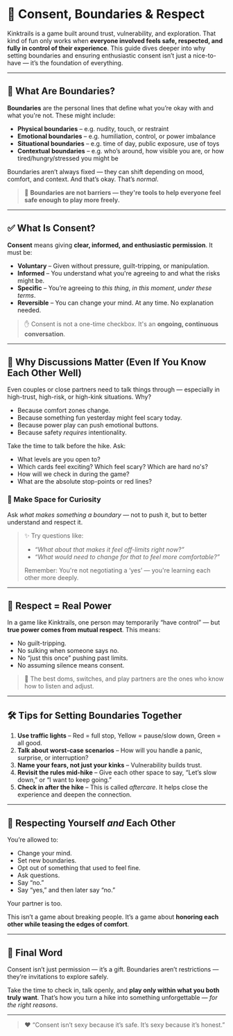 # 🔐 Consent, Boundaries & Respect

Kinktrails is a game built around trust, vulnerability, and exploration. That kind of fun only works when **everyone involved feels safe, respected, and fully in control of their experience**. This guide dives deeper into why setting boundaries and ensuring enthusiastic consent isn’t just a nice-to-have — it’s the foundation of everything.

---

## 🧠 What Are Boundaries?

**Boundaries** are the personal lines that define what you’re okay with and what you're not. These might include:

- **Physical boundaries** – e.g. nudity, touch, or restraint
- **Emotional boundaries** – e.g. humiliation, control, or power imbalance
- **Situational boundaries** – e.g. time of day, public exposure, use of toys
- **Contextual boundaries** – e.g. who’s around, how visible you are, or how tired/hungry/stressed you might be

Boundaries aren’t always fixed — they can shift depending on mood, comfort, and context. And that’s okay. That’s *normal*.

> 🔁 **Boundaries are not barriers — they're tools to help everyone feel safe enough to play more freely.**

---

## ✅ What Is Consent?

**Consent** means giving **clear, informed, and enthusiastic permission**. It must be:

- **Voluntary** – Given without pressure, guilt-tripping, or manipulation.
- **Informed** – You understand what you're agreeing to and what the risks might be.
- **Specific** – You’re agreeing to *this thing*, *in this moment*, *under these terms*.
- **Reversible** – You can change your mind. At any time. No explanation needed.

> ✋ Consent is not a one-time checkbox. It's an **ongoing, continuous conversation**.

---

## 💬 Why Discussions Matter (Even If You Know Each Other Well)

Even couples or close partners need to talk things through — especially in high-trust, high-risk, or high-kink situations. Why?

- Because comfort zones change.
- Because something fun yesterday might feel scary today.
- Because power play can push emotional buttons.
- Because safety *requires* intentionality.

Take the time to talk before the hike. Ask:
- What levels are you open to?
- Which cards feel exciting? Which feel scary? Which are hard no's?
- How will we check in during the game?
- What are the absolute stop-points or red lines?

### 🔄 Make Space for Curiosity  
Ask *what makes something a boundary* — not to push it, but to better understand and respect it.

> ✨ Try questions like:  
> - *“What about that makes it feel off-limits right now?”*  
> - *“What would need to change for that to feel more comfortable?”*  
>
> Remember: You're not negotiating a ‘yes’ — you're learning each other more deeply.

---

## 🚨 Respect = Real Power

In a game like Kinktrails, one person may temporarily “have control” — but **true power comes from mutual respect**. This means:

- No guilt-tripping.
- No sulking when someone says no.
- No “just this once” pushing past limits.
- No assuming silence means consent.

> 🧡 The best doms, switches, and play partners are the ones who know how to listen and adjust.

---

## 🛠️ Tips for Setting Boundaries Together

1. **Use traffic lights** – Red = full stop, Yellow = pause/slow down, Green = all good.
2. **Talk about worst-case scenarios** – How will you handle a panic, surprise, or interruption?
3. **Name your fears, not just your kinks** – Vulnerability builds trust.
4. **Revisit the rules mid-hike** – Give each other space to say, “Let’s slow down,” or “I want to keep going.”
5. **Check in after the hike** – This is called *aftercare*. It helps close the experience and deepen the connection.

---

## 🧭 Respecting Yourself *and* Each Other

You’re allowed to:
- Change your mind.
- Set new boundaries.
- Opt out of something that used to feel fine.
- Ask questions.
- Say “no.”
- Say “yes,” and then later say “no.”

Your partner is too.

This isn’t a game about breaking people. It’s a game about **honoring each other while teasing the edges of comfort**.

---

## 💌 Final Word

Consent isn’t just permission — it’s a gift. Boundaries aren’t restrictions — they’re invitations to explore safely.

Take the time to check in, talk openly, and **play only within what you both truly want**. That’s how you turn a hike into something unforgettable — *for the right reasons*.

---

> ❤️ “Consent isn’t sexy because it’s safe. It’s sexy because it’s honest.”


